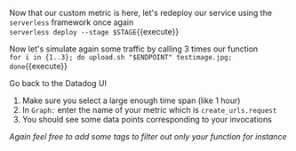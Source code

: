 Now that our custom metric is here, let's redeploy our service using the `serverless` framework once again  
`serverless deploy --stage $STAGE`{{execute}}

Now let's simulate again some traffic by calling 3 times our function  
`for i in {1..3}; do upload.sh "$ENDPOINT" testimage.jpg; done`{{execute}}

Go back to the Datadog UI

1. Make sure you select a large enough time span (like 1 hour)
2. In `Graph:` enter the name of your metric which is `create_urls.request`
3. You should see some data points corresponding to your invocations

*Again feel free to add some tags to filter out only your function for instance*
